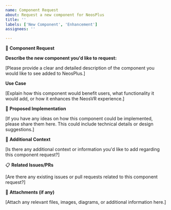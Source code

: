 ```yaml
---
name: Component Request
about: Request a new component for NeosPlus
title: ''
labels: ['New Component', 'Enhancement']
assignees: ''

---
```


🔌 **Component Request**

**Describe the new component you'd like to request:**

[Please provide a clear and detailed description of the component you would like to see added to NeosPlus.]

**Use Case**

[Explain how this component would benefit users, what functionality it would add, or how it enhances the NeosVR experience.]

🚀 **Proposed Implementation**

[If you have any ideas on how this component could be implemented, please share them here. This could include technical details or design suggestions.]

💬 **Additional Context**

[Is there any additional context or information you'd like to add regarding this component request?]

📋 **Related Issues/PRs**

[Are there any existing issues or pull requests related to this component request?]

📎 **Attachments (if any)**

[Attach any relevant files, images, diagrams, or additional information here.]
